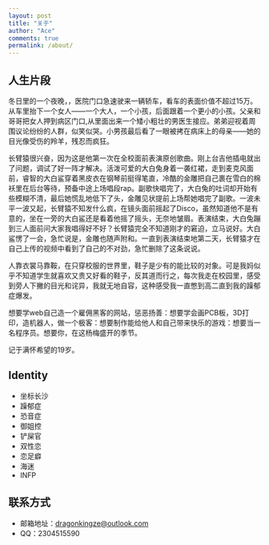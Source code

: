 ```yaml
---
layout: post
title: "关于"
author: "Ace"
comments: true
permalink: /about/
---
```


## 人生片段
冬日里的一个夜晚，，医院门口急速驶来一辆轿车，看车的表面价值不超过15万。从车里抬下一个女人——一个大人，一个小孩，后面跟着一个更小的小孩。父亲和哥哥把女人押到病区门口,从里面出来一个矮小粗壮的男医生接应。弟弟迎视着周围议论纷纷的人群，似笑似哭。小男孩最后看了一眼被拷在病床上的母亲——她的目光像受伤的羚羊，残忍而疯狂。

长臂猿很兴奋，因为这是他第一次在全校面前表演原创歌曲。刚上台吉他插电就出了问题，调试了好一阵才解决。活泼可爱的大白兔身着一袭红裙，走到麦克风面前，睿智的大白鲨穿着黑皮衣在钢琴前挺得笔直，冷酷的金雕把自己裹在雪白的棉袄里在后台等待，预备中途上场唱段rap。副歌快唱完了，大白兔的吐词却开始有些模糊不清，最后她慌乱地低下了头，金雕见状提前上场帮她唱完了副歌。一波未平一波又起，长臂猿不知发什么疯，在镜头面前摇起了Disco，虽然知道他不是有意的，坐在一旁的大白鲨还是看着他摇了摇头，无奈地皱眉。表演结束，大白兔蹦到三人面前问大家我唱得好不好？长臂猿完全不知道刚才的窘迫，立马说好。大白鲨愣了一会，急忙说是，金雕也随声附和。一直到表演结束地第二天，长臂猿才在自己上传的视频中看到了自己的不对劲，急忙删除了这条说说。

人靠衣裳马靠鞍，在只穿校服的世界里，鞋子是少有的能比较的对象。可是我妈似乎不知道学生就喜欢又贵又好看的鞋子，反其道而行之，每次我走在校园里，感受到旁人下撇的目光和诧异，我就无地自容，这种感受我一直憋到高二直到我的躁郁症爆发。

想要学web自己造一个雇佣黑客的网站，惩恶扬善：想要学会画PCB板，3D打印，造机器人，做一个极客：想要制作能给他人和自己带来快乐的游戏：想要当一名程序员。想要你，在这杨梅盛开的季节。

记于满怀希望的19岁。
                                                                                                                                                          
## Identity
+ 坐标长沙
+ 躁郁症
+ 恐音症
+ 御姐控
+ 铲屎官
+ 双性恋
+ 恋足癖
+ 海迷
+ INFP

## 联系方式
+ 邮箱地址：dragonkingze@outlook.com
+ QQ：2304515590
